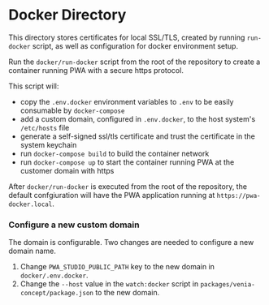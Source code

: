 # Docker Directory

This directory stores certificates for local SSL/TLS, created by running `run-docker` script, as well as configuration for docker environment setup.

Run the `docker/run-docker` script from the root of the repository to create a container running PWA with a secure https protocol. 

This script will:

* copy the `.env.docker` environment variables to `.env` to be easily consumable by `docker-compose`
* add a custom domain, configured in `.env.docker`, to the host system's `/etc/hosts` file
* generate a self-signed ssl/tls certificate and trust the certificate in the system keychain
* run `docker-compose build` to build the container network
* run `docker-compose up` to start the container running PWA at the customer domain with https

After `docker/run-docker` is executed from the root of the repository, the default confgiuration will have the PWA application running at `https://pwa-docker.local`.

### Configure a new custom domain

The domain is configurable. Two changes are needed to configure a new domain name.

1. Change `PWA_STUDIO_PUBLIC_PATH` key to the new domain in `docker/.env.docker`.
2. Change the `--host` value in the `watch:docker` script in `packages/venia-concept/package.json` to the new domain.